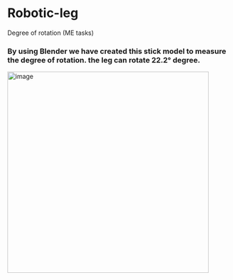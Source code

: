 # Robotic-leg
Degree of rotation (ME tasks)


### By using Blender we have created this stick model to measure the degree of rotation. the leg can rotate 22.2° degree.


<img width="453" alt="image" src="https://user-images.githubusercontent.com/107954336/179451396-12b68973-5d75-4226-ae42-ed7f2f90bf30.png">

